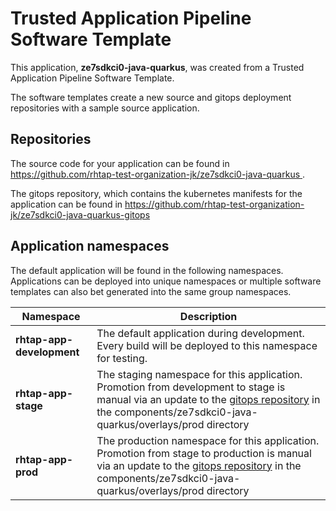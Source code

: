 # Trusted Application Pipeline Software Template

This application, **ze7sdkci0-java-quarkus**, was created from a Trusted Application Pipeline Software Template.

The software templates create a new source and gitops deployment repositories with a sample source application. 

## Repositories

The source code for your application can be found in [https://github.com/rhtap-test-organization-jk/ze7sdkci0-java-quarkus ](https://github.com/rhtap-test-organization-jk/ze7sdkci0-java-quarkus ).
 
The gitops repository, which contains the kubernetes manifests for the application can be found in 
[https://github.com/rhtap-test-organization-jk/ze7sdkci0-java-quarkus-gitops ](https://github.com/rhtap-test-organization-jk/ze7sdkci0-java-quarkus-gitops ) 

## Application namespaces 

The default application will be found in the following namespaces. Applications can be deployed into unique namespaces or multiple software templates can also bet generated into the same group namespaces.  

|  Namespace   |  Description   |  
| -------- | -------- |   
| **rhtap-app-development** | The default application during development. Every build will be deployed to this namespace for testing. | 
| **rhtap-app-stage** | The staging namespace for this application. Promotion from development to stage is manual via an update to the [gitops repository](https://github.com/rhtap-test-organization-jk/ze7sdkci0-java-quarkus-gitops ) in the components/ze7sdkci0-java-quarkus/overlays/prod directory |  
| **rhtap-app-prod** | The production namespace for this application. Promotion from stage to production is manual via an update to the [gitops repository](https://github.com/rhtap-test-organization-jk/ze7sdkci0-java-quarkus-gitops ) in the components/ze7sdkci0-java-quarkus/overlays/prod directory | 